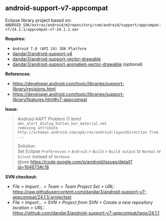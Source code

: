 ## android-support-v7-appcompat

Eclipse library project based on:<br/>
`ANDROID_SDK/extras/android/m2repository/com/android/support/appcompat-v7/24.1.1/appcompat-v7-24.1.1.aar`

**Requires:**<br/>
- `Android 7.0 (API 24) SDK Platform`
- [dandar3/android-support-v4](https://github.com/dandar3/android-support-v4)
- [dandar3/android-support-vector-drawable](https://github.com/dandar3/android-support-vector-drawable)
- [dandar3/android-support-animated-vector-drawable](https://github.com/dandar3/android-support-animated-vector-drawable) (optional)

**References**:
- https://developer.android.com/topic/libraries/support-library/revisions.html
- https://developer.android.com/topic/libraries/support-library/features.html#v7-appcompat

**Issue**:<br/>
 > _Android AAPT Problem (1 item)_<br/>
 > `abc_alert_dialog_button_bar_material.xml` <br/>
 > `removing attribute http://schemas.android.com/apk/res/android:layoutDirection from ...`<br/>
 >
 > _Solution_:<br/>
 > Set Eclipse `Preferences` > `Android` > `Build` > `Build output` to `Normal` or `Silent` instead of `Verbose`.<br/>
 > @see https://code.google.com/p/android/issues/detail?id=164673#c18

**SVN checkout:**<br/>
- _File > Import... > Team > Team Project Set > URL:_<br/>
  https://raw.githubusercontent.com/dandar3/android-support-v7-appcompat/24.1.1/.projectset
- _File > Import... > SVN > Project from SVN > Create a new repository location > URL:_<br/>
  https://github.com/dandar3/android-support-v7-appcompat/tags/24.1.1
